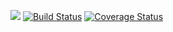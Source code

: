 [![](https://jitpack.io/v/John-Weetaker/uuid-converter-db.svg)](https://jitpack.io/#John-Weetaker/uuid-converter-db)
[![Build Status](https://travis-ci.org/John-Weetaker/uuid-converter-db.svg?branch=master)](https://travis-ci.org/John-Weetaker/uuid-converter-db)
[![Coverage Status](https://coveralls.io/repos/github/John-Weetaker/uuid-converter-db/badge.svg?branch=master)](https://coveralls.io/github/John-Weetaker/uuid-converter-db?branch=master)